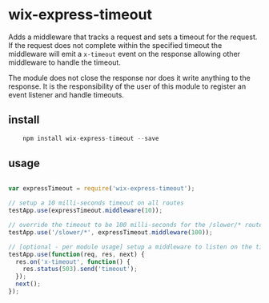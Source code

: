 # wix-express-timeout

Adds a middleware that tracks a request and sets a timeout for the request. If the request does not complete within the specified timeout
 the middleware will emit a ```x-timeout``` event on the response allowing other middleware to handle the timeout.

The module does not close the response nor does it write anything to the response. It is the responsibility of the user of this module
to register an event listener and handle timeouts.

## install
```javascript
    npm install wix-express-timeout --save
```

## usage
```javascript

var expressTimeout = require('wix-express-timeout');

// setup a 10 milli-seconds timeout on all routes
testApp.use(expressTimeout.middleware(10));

// override the timeout to be 100 milli-seconds for the /slower/* route.
testApp.use('/slower/*', expressTimeout.middleware(100));

// [optional - per module usage] setup a middleware to listen on the timeout and send a response
testApp.use(function(req, res, next) {
  res.on('x-timeout', function() {
    res.status(503).send('timeout');
  });
  next();
});

```
